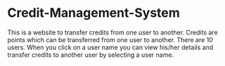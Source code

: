 # Credit-Management-System

This is a website to transfer credits from one user to another. Credits are points which can be transferred from one user to another. There are 10 users. When you click on a user name you can view his/her details and transfer credits to another user by selecting a user name.
